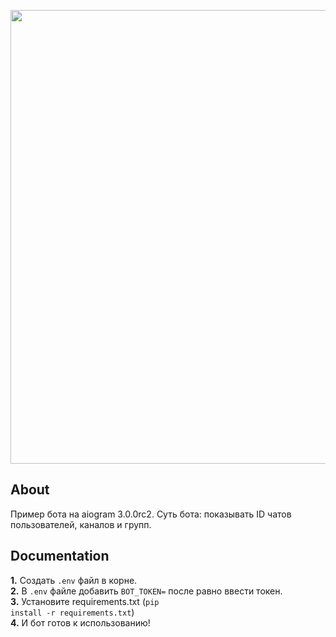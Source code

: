 <p align="center">
      <img src="https://i.ytimg.com/vi/NGMwl-J8rko/maxresdefault.jpg" width="726">
</p>

## About

Пример бота на aiogram 3.0.0rc2. 
Суть бота: показывать ID чатов пользователей, каналов и групп.

## Documentation

<b>1.</b> Создать <code>.env</code> файл в корне.<br>
<b>2.</b> В <code>.env</code> файле добавить <code>BOT_TOKEN=</code> после равно ввести токен.<br>
<b>3.</b> Установите requirements.txt (<code>pip install -r requirements.txt</code>)<br>
<b>4.</b> И бот готов к использованию!<br>
